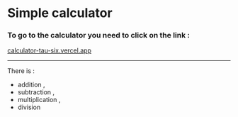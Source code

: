 # Simple calculator

### To go to the calculator you need to click on the link :
[calculator-tau-six.vercel.app](https://calculator-tau-six.vercel.app/)

---
There is : 
- addition ,
- subtraction ,
- multiplication ,
- division

